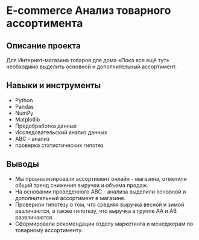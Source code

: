 
# E-commerce Анализ товарного ассортимента

## **Описание проекта**

Для Интернет-магазина товаров для дома «Пока все ещё тут» необходимо выделить основной и дополнительный ассортимент. 

## **Навыки и инструменты**  

- Python
- Pandas
- NumPy
- Matplotlib
- Предобработка данных
- Исследовательский анализ данных
- АВС - анализ
- проверка статистических гипотез

## **Выводы**

- Мы проанализировали ассортимент онлайн - магазина, отметили общий тренд снижения выручки и объема продаж.
- На основании проведенного АВС - анализа выделили основной и дополнительный ассортимент в магазине.
- Проверили гипотезу о том, что средняя выручка весной и зимой различаются, а также гипотезу, что выручка в группе АА и АВ развличаются.
- Сформировали рекомендации отделу маркетинга и менеджерам по товарному ассортименту.
